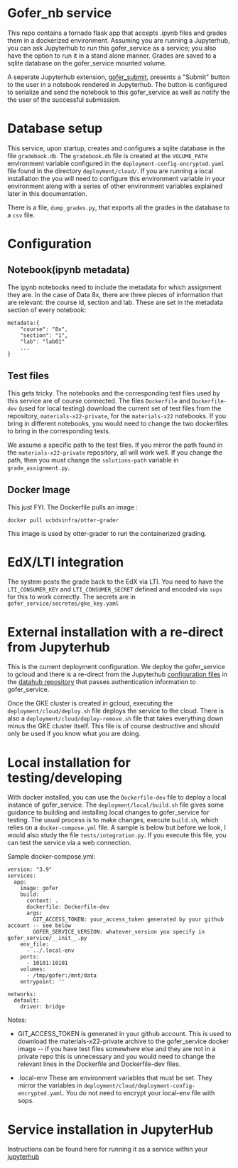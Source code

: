 # Gofer_nb service

This repo contains a tornado flask app that accepts .ipynb files and grades them in a dockerized environment. Assuming you are running a Jupyterhub, you can ask Jupyterhub to run this gofer_service as a service; you also have the option to run it in a stand alone manner. Grades are saved to a sqlite database on the gofer_service mounted volume.

A seperate Jupyterhub extension, [gofer_submit](https://github.com/data-8/gofer_submit), presents a "Submit" button to the user in a notebook rendered in Jupyterhub. The button is configured to serialize and send the notebook to this gofer_service as well as notify the the user of the successful submission.

# Database setup

This service, upon startup, creates and configures a sqlite database in the file `gradebook.db`. The `gradebook.db` file is created at the `VOLUME_PATH` environment variable configured in the `deployment-config-encrypted.yaml` file found in the directory `deployment/cloud/`.  If you are running a local installation the you will need to configure this environment variable in your environment along with a series of other environment variables explained later in this documentation.

There is a file, `dump_grades.py`, that exports all the grades in the database to a `csv` file.

# Configuration

## Notebook(ipynb metadata)
The ipynb notebooks need to include the metadata for which assignment they are. In the case of Data 8x, there are three pieces of information that are relevant: the course id, section and lab. These are set in the metadata section of every notebook:
```
metadata:{
    "course": "8x",
    "section": "1",
    "lab": "lab01"
    ...
}
```

## Test files
This gets tricky. The notebooks and the corresponding test files used by this service are of course connected. The files `Dockerfile` and `Dockerfile-dev` (used for local testing) download the current set of test files from the repository, `materials-x22-private`, for the `materials-x22` notebooks. If you bring in different notebooks, you would need to change the two dockerfiles to bring in the corresponding tests. 

We assume a specific path to the test files. If you mirror the path found in the `materials-x22-private` repository, all will work well. If you change the path, then you must change the `solutions-path` variable in `grade_assignment.py`.

## Docker Image
This just FYI. The Dockerfile pulls an image : 
```
docker pull ucbdsinfra/otter-grader
```
This image is used by otter-grader to run the containerized grading.

# EdX/LTI integration

The system posts the grade back to the EdX via LTI. You need to have the `LTI_CONSUMER_KEY` and `LTI_CONSUMER_SECRET` defined and encoded via `sops` for this to work correctly. The secrets are in `gofer_service/secretes/gke_key.yaml`

# External installation with a re-direct from Jupyterhub

This is the current deployment configuration. We deploy the gofer_service to gcloud and there is a re-direct from the Jupyterhub [configuration files](https://github.com/berkeley-dsep-infra/datahub/blob/7fed76f46e3636b3be225f1b149911aa9f1c6b1b/deployments/data8x/config/common.yaml#L22) in the [datahub repository](https://github.com/berkeley-dsep-infra/datahub/tree/staging/deployments/data8x/config) that passes authentication information to gofer_service.

Once the GKE cluster is created in gcloud, executing the `deployment/cloud/deploy.sh` file  deploys the service to the cloud. There is also a `deployment/cloud/deploy-remove.sh` file that takes everything down minus the GKE cluster itself. This file is of course destructive and should only be used if you know what you are doing.

# Local installation for testing/developing

With docker installed, you can use the `Dockerfile-dev` file to deploy a local instance of gofer_service. The `deployment/local/build.sh` file gives some guidance to building and installing local changes to gofer_service for testing. The usual process is to make changes, execute `build.sh`, which relies on a `docker-compose.yml` file. A sample is below but before we look, I would also study the file `tests/integration.py`. If you execute this file, you can test the service via a web connection. 

Sample docker-compose.yml:
```
version: "3.9"
services:
  app:
    image: gofer
    build:
      context: .
      dockerfile: Dockerfile-dev
      args:
        GIT_ACCESS_TOKEN: your_access_token generated by your github account -- see below
        GOFER_SERVICE_VERSION: whatever_version you specify in gofer_service/__init__.py
    env_file:
      - ../.local-env
    ports:
      - 10101:10101
    volumes:
      - /tmp/gofer:/mnt/data
    entrypoint: ''

networks:
  default:
    driver: bridge
```

Notes:
- GIT_ACCESS_TOKEN is generated in your github account. This is used to download the materials-x22-private archive to the gofer_service docker image -- if you have test files somewhere else and they are not in a private repo this is unnecessary and you would need to change the relevant lines in the Dockerfile and Dockerfile-dev files.

- .local-env These are environment variables that must be set. They mirror the variables in  `deployment/cloud/deployment-config-encrypted.yaml`. You do not need to encrypt your local-env file with sops. 

# Service installation in JupyterHub

Instructions can be found here for running it as a service within your [jupyterhub](https://jupyterhub.readthedocs.io/en/stable/reference/services.html#launching-a-hub-managed-service)


